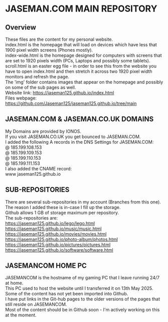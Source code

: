 # JASEMAN.COM MAIN REPOSITORY
## Overview
These files are the content for my personal website.<br/>
index.html is the homepage that will load on devices which have less that 1900 pixel width screens (Phones mostly).<br/>
index-wide.html is the homepage designed for computers with screens that are set to 1920 pixels width (PCs, Laptops and possibly some tablets).<br/>
scroll.html is an easter egg file - in order to see this from the website you have to open index.html and then stretch it across two 1920 pixel width monitors and refresh the page.<br/>
The 'img' folder contains images that appear on the homepage and possibly on some of the sub pages as well.<br/>
Website link: https://jaseman125.github.io/index.html<br/>
Files webpage: https://github.com/Jaseman125/jaseman125.github.io/tree/main<br/>
## JASEMAN.COM & JASEMAN.CO.UK DOMAINS
My Domains are provided by IONOS.<br/>
If you visit JASEMAN.CO.UK you get bounced to JASEMAN.COM.<br/>
I added the following A records in the DNS Settings for JASEMAN.COM:<br/>
@	185.199.108.153<br/>
@	185.199.109.153<br/>
@	185.199.110.153<br/>
@	185.199.111.153<br/>
I also added the CNAME record:<br/>
www	jaseman125.github.io<br/>
## SUB-REPOSITORIES
There are several sub-repositories in my account (Branches from this one).<br/>
The reason I added these is in-case I fill up the storage.<br/>
Github allows 1 GB of storage maximum per repository.<br/>
The sub-repositories are:<br/>
https://jaseman125.github.io/lego/lego.html<br/>
https://jaseman125.github.io/music/music.html<br/>
https://jaseman125.github.io/movies/movies.html<br/>
https://jaseman125.github.io/photo-album/photos.html<br/>
https://jaseman125.github.io/pictures/pictures.html<br/>
https://jaseman125.github.io/software/software.html<br/>
## JASEMANCOM HOME PC
JASEMANCOM is the hostname of my gaming PC that I leave running 24/7 at home.<br/>
This PC used to host the website until I transferred it on 13th May 2025.<br/>
Some of the content has not yet been imported into Github.<br/>
I have put links in the Git-hub pages to the older versions of the pages that still reside on JASEMANCOM.<br/>
Most of the content should be in Github soon - I'm actively working on this at the moment.<br/>
